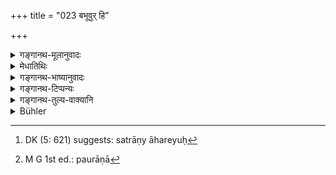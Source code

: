 +++
title = "023 बभूवुर् हि"

+++

<details><summary>गङ्गानथ-मूलानुवादः</summary>

In ancient times, at sacrifices performed by the sages, as also at sacrifices performed by Brāhmaṇas and Kṣatriyas, the sacrificial cakes were made of eatable beasts and birds.—(23)
</details>

<details><summary>मेधातिथिः</summary>

षट्विंशत्संवत्सरं नाम सत्रम् । तत्र मृगपक्षिवध आम्नातः । सो ऽनेनानूद्यते । इदं तत्र ब्राह्मणम्- "संस्थिते ऽहनि गृहपतिर् मृगयां याति स तत्र यान् यान् मृगान् हन्ति तेषां तरसाः पुरोषाशा भवन्ति" (आप्श् २३.११.१२–१३) । अर्थवादत्वाद् **बभूवुर्** इति भूतप्रत्यये न विवक्षा । तेनाद्यत्वे ऽपि भवन्ति । एवं **पुराणेष्व्** अपि । न केवलं कश्चिद् अद्यत्वे सत्राणां व्यवहार इति दर्शनाभिप्रायम् एतत् **पुराणेष्व्** इति । न पुनर् अद्यत्वे यदि केचित् सर्वाण्य् एव हरेयुः।[^४७] तेषाम् एष विधिर् न भवतीति मन्तव्यम् । अथ वा यः स्वयं शास्त्रार्थं वेदितुम् असमर्थः केवलं परप्रसिद्ध्या "महाजनो येन गतः स पन्थाः" (म्भ् ३. अप्प्। ३२.६८) इति न्यायेन प्रवर्तते, तत्र त्व् एतद् उच्यते- **पुराणेष्व्** इति । नायम् इदंप्रथमको धर्मः । किं तर्हि, अनादिः । पुराणा[^४८] ऋषयो ब्राह्मणाः केचन तपःसिद्धाः, जात्यन्तरं वा । यथा महाभारतादौ वर्णितम् । न चात्र निर्बन्धः कर्तव्यः- "ऋषीणां जात्यन्तरत्वे गन्धर्वादिवत् कथं यागेष्व् अधिकारः" इति । यतो ऽयम् अर्थवादो येन केनचिद् आलम्बनेन प्रतीयते । **ब्रह्मक्षत्रसवाः** ब्रह्मक्षत्रिययज्ञाः ॥ ५.२३ ॥


[^४८]:
     M G 1st ed.: paurāṇā


[^४७]:
     DK (5: 621) suggests: satrāṇy āhareyuḥ
</details>

<details><summary>गङ्गानथ-भाष्यानुवादः</summary>

The killing of beasts and birds has been prescribed in connection with
the sacrifice named ‘*Ṣaḍviṃśat-saṃvatsara*’ (Twenty-six Years). This is
what is referred to in the present verse. The Brāhmaṇa-passage bearing
upon the subject is as follows:—‘At the end of the day the master of the
house goes out hunting, and out of the flesh of the animals that he
kills sacrificial cakes are made’.

In as much as the present verse is purely commendatory, no significance
is meant to be attached to the past tense in the term ‘*babhūva*’,
‘*were made*’; hence the same thing is done now-a-days also.

The same holds good regarding the term ‘*purāṇeṣu*’, ‘*in ancient
times*’. This also means that people should not consider that the said
sacrificial practice has come into force in recent times only.—Or, the
term may be taken to mean that ‘it should not be understood that there
is nothing to sanction the practice of killing animals at
sacrifices’.—Or, the term may be regarded as added for the benefit of
those persons who are incapable of comprehending the meaning of the
scriptures themselves, and who regulate their conduct entirely in
accordance with the practices of other people, on the principle that
‘the right path is that whereby great men have gone’. The meaning is
that ‘this practice is not of recent origin, it is without beginning’.

The ‘ancient sages’ are certain Brāhmaṇas, well-known for their
austerities. Or, it may stand for a distinct species of beings; as
described in the Mahābhārata and other works. In this connection it is
not necessary to press the objection that—“If these sages belong to a
distinct species of beings, they are like *Gandhar* *vas* and others,
and as such, not entitled to the performance of sacrifices.”;—since the
passage is a purely commendatory one, and as such, may be understood in
any way one chooses.

‘*Brahmakṣatriyasava*’,—*sacrifices* performed by Brāhmaṇas and
Kṣatriyas.—(23)
</details>

<details><summary>गङ्गानथ-टिप्पन्यः</summary>

*Vīramitrodaya* (Āhnika, p. 537) quotes this verse as *Arthavāda* to the
preceding verse, the meaning being as follows:—‘Inasmuch as in ancient
sacrifices performed by sages, edible sacrificial cakes used to be made
of animals and birds killed for the purpose, these may be killed by men
of the present day also.’ That the sacrificial cake is to be made of the
flesh of animals has been laid down in connection with the
‘Thirty-six-year Sacrificial Session’, about which we read that “on the
closing day of which, the master of the house goes out a—hunting, and
out of the flesh of the animals killed there the *Savanīya* sacrificial
cakes are prepared.”
</details>

<details><summary>गङ्गानथ-तुल्य-वाक्यानि</summary>

**(verses 5.22-23)  
**

See Comparative notes for [Verse
5.22].
</details>

<details><summary>Bühler</summary>

023	For in ancient (times) the sacrificial cakes were (made of the flesh) of eatable beasts and birds at the sacrifices offered by Brahmanas and Kshatriyas.
</details>
